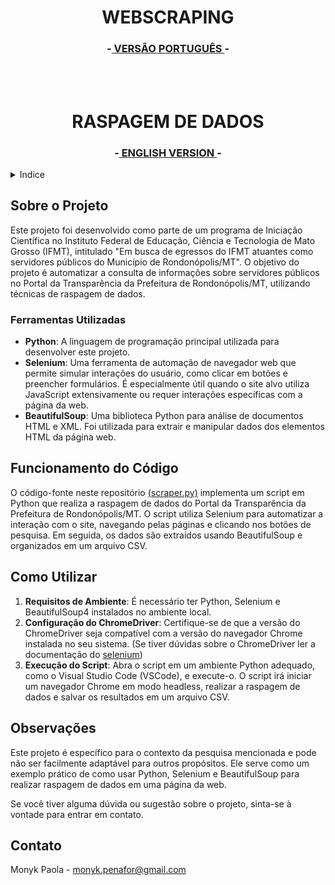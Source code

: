 
<h1 id="english" align="center">WEBSCRAPING</h1>
<h3 align="center">-<a href="#portugues"> VERSÃO PORTUGUÊS </a>-</h3>



</br></br>

<h1 id="portugues" align="center">RASPAGEM DE DADOS</h1>

<h3 align="center">-<a href="#english"> ENGLISH VERSION </a>-</h3>


<details>
  <summary>Indice</summary>
  <ol>
    <li>
      <a href="#sobre-o-projeto">Sobre o Projeto</a>
      <ul>
        <li><a href="#ferramentas-utilizadas">Ferramentas Utilizadas</a></li>
      </ul>
    </li>
    <li>
      <a href="#funcionamento-do-codigo">Funcionamento do Código</a>
    </li>
    <li><a href="#como-utilizar">Como Utilizar</a></li>
    <li><a href="#observações">Observações</a></li>
    <li><a href="#contato">Contato</a></li>
  </ol>
</details>


## Sobre o Projeto

Este projeto foi desenvolvido como parte de um programa de Iniciação Científica no Instituto Federal de Educação, Ciência e Tecnologia de Mato Grosso (IFMT), intitulado "Em busca de egressos do IFMT atuantes como servidores públicos do Município de Rondonópolis/MT". O objetivo do projeto é automatizar a consulta de informações sobre servidores públicos no Portal da Transparência da Prefeitura de Rondonópolis/MT, utilizando técnicas de raspagem de dados.


### Ferramentas Utilizadas

- **Python**: A linguagem de programação principal utilizada para desenvolver este projeto.
- **Selenium**: Uma ferramenta de automação de navegador web que permite simular interações do usuário, como clicar em botões e preencher formulários. É especialmente útil quando o site alvo utiliza JavaScript extensivamente ou requer interações específicas com a página da web.
- **BeautifulSoup**: Uma biblioteca Python para análise de documentos HTML e XML. Foi utilizada para extrair e manipular dados dos elementos HTML da página web.

## Funcionamento do Código

O código-fonte neste repositório [(scraper.py)](https://github.com/MonykPenafor/WEBSCRAPING/blob/main/scraper.py) implementa um script em Python que realiza a raspagem de dados do Portal da Transparência da Prefeitura de Rondonópolis/MT. O script utiliza Selenium para automatizar a interação com o site, navegando pelas páginas e clicando nos botões de pesquisa. Em seguida, os dados são extraídos usando BeautifulSoup e organizados em um arquivo CSV.

## Como Utilizar

1. **Requisitos de Ambiente**: É necessário ter Python, Selenium e BeautifulSoup4 instalados no ambiente local.
2. **Configuração do ChromeDriver**: Certifique-se de que a versão do ChromeDriver seja compatível com a versão do navegador Chrome instalada no seu sistema. (Se tiver dúvidas sobre o ChromeDriver ler a documentação do [selenium](https://selenium-python.readthedocs.io/))
3. **Execução do Script**: Abra o script em um ambiente Python adequado, como o Visual Studio Code (VSCode), e execute-o. O script irá iniciar um navegador Chrome em modo headless, realizar a raspagem de dados e salvar os resultados em um arquivo CSV.

## Observações

Este projeto é específico para o contexto da pesquisa mencionada e pode não ser facilmente adaptável para outros propósitos. Ele serve como um exemplo prático de como usar Python, Selenium e BeautifulSoup para realizar raspagem de dados em uma página da web.

Se você tiver alguma dúvida ou sugestão sobre o projeto, sinta-se à vontade para entrar em contato.


## Contato

Monyk Paola - monyk.penafor@gmail.com

<!-- Project Link: [https://github.com/your_username/repo_name](https://github.com/your_username/repo_name) -->